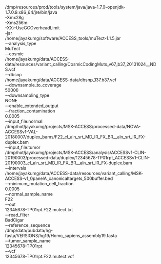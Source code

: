 /dmp/resources/prod/tools/system/java/java-1.7.0-openjdk-1.7.0.9.x86_64/jre/bin/java \
-Xmx28g \
-Xms256m \
-XX:-UseGCOverheadLimit \
-jar \
/home/jayakumg/software/ACCESS_tools/muTect-1.1.5.jar \
--analysis_type \
 MuTect \
--cosmic \
/home/jayakumg/data/ACCESS-data/resources/variant_calling/CosmicCodingMuts_v67_b37_20131024__NDS.vcf \
--dbsnp \
/home/jayakumg/data/ACCESS-data/dbsnp_137.b37.vcf \
--downsample_to_coverage \
50000 \
--downsampling_type \
NONE \
--enable_extended_output \
--fraction_contamination \
0.0005 \
--input_file:normal \
/dmp/hot/jayakumg/projects/MSK-ACCESS/processed-data/NOVA-ACCESSv1-VAL-20180007/duplex_bams/F22_cl_aln_srt_MD_IR_FX_BR__aln_srt_IR_FX-duplex.bam \
--input_file:tumor \
/dmp/hot/jayakumg/projects/MSK-ACCESS/analysis/ACCESSv1-CLIN-20190003/processed-data/duplex/12345678-TP01rpt_ACCESSv1-CLIN-20190003_cl_aln_srt_MD_IR_FX_BR__aln_srt_IR_FX-duplex.bam \
--intervals \
/home/jayakumg/data/ACCESS-data/resources/variant_calling/MSK-ACCESS-v1_0panelA_canonicaltargets_500buffer.bed \
--minimum_mutation_cell_fraction \
0.0005 \
--normal_sample_name \
F22 \
--out \
12345678-TP01rpt.F22.mutect.txt \
--read_filter \
BadCigar \
--reference_sequence \
/dmp/data/pubdata/hg-fasta/VERSIONS/hg19/Homo_sapiens_assembly19.fasta \
--tumor_sample_name \
12345678-TP01rpt \
--vcf \
12345678-TP01rpt.F22.mutect.vcf
